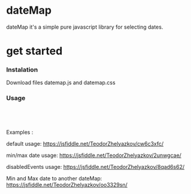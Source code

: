 # dateMap 
dateMap it's a simple pure javascript library for selecting dates.

# get started 

<h3>Instalation</h3>

Download files datemap.js and datemap.css 

<h3>Usage</h3>

<code>
<script src="datemap.js"></script>
<link rel="stylesheet" href="datemap.css">
</code>



Examples : 

  default usage:
    https://jsfiddle.net/TeodorZhelyazkov/cw6c3xfc/
    
  min/max date usage:
    https://jsfiddle.net/TeodorZhelyazkov/2unwgcae/
    
  disabledEvents usage:
    https://jsfiddle.net/TeodorZhelyazkov/8qad6s62/
  
  Min and Max date to another dateMap:
    https://jsfiddle.net/TeodorZhelyazkov/oo3329sn/

